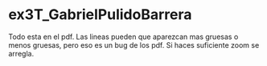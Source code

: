 # ex3T_GabrielPulidoBarrera

Todo esta en el pdf. Las lineas pueden que aparezcan mas gruesas o menos gruesas, pero eso es un bug de los pdf. Si haces suficiente zoom se arregla.
